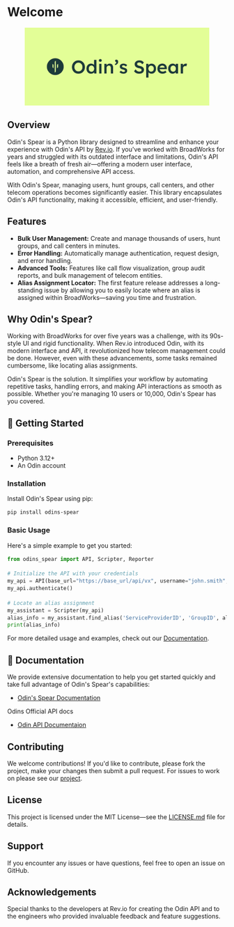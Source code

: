 # Welcome

<figure><img src=".gitbook/assets/logo.png" alt="Odin&#x27;s Spear Logo"><figcaption></figcaption></figure>

## Overview

Odin's Spear is a Python library designed to streamline and enhance your experience with Odin's API by [Rev.io](https://www.rev.io/blog/solutions/rev-io-odin-api). If you've worked with BroadWorks for years and struggled with its outdated interface and limitations, Odin's API feels like a breath of fresh air—offering a modern user interface, automation, and comprehensive API access.

With Odin's Spear, managing users, hunt groups, call centers, and other telecom operations becomes significantly easier. This library encapsulates Odin's API functionality, making it accessible, efficient, and user-friendly.

## Features

* **Bulk User Management:** Create and manage thousands of users, hunt groups, and call centers in minutes.
* **Error Handling:** Automatically manage authentication, request design, and error handling.
* **Advanced Tools:** Features like call flow visualization, group audit reports, and bulk management of telecom entities.
* **Alias Assignment Locator:** The first feature release addresses a long-standing issue by allowing you to easily locate where an alias is assigned within BroadWorks—saving you time and frustration.

## Why Odin's Spear?

Working with BroadWorks for over five years was a challenge, with its 90s-style UI and rigid functionality. When Rev.io introduced Odin, with its modern interface and API, it revolutionized how telecom management could be done. However, even with these advancements, some tasks remained cumbersome, like locating alias assignments.

Odin's Spear is the solution. It simplifies your workflow by automating repetitive tasks, handling errors, and making API interactions as smooth as possible. Whether you're managing 10 users or 10,000, Odin's Spear has you covered.

## 🚀 Getting Started

### Prerequisites

* Python 3.12+
* An Odin account

### Installation

Install Odin's Spear using pip:

```bash
pip install odins-spear
```

### Basic Usage

Here's a simple example to get you started:

```python
from odins_spear import API, Scripter, Reporter

# Initialize the API with your credentials
my_api = API(base_url="https://base_url/api/vx", username="john.smith", password="ODIN-INSTANCE-1")
my_api.authenticate()

# Locate an alias assignment
my_assistant = Scripter(my_api)
alias_info = my_assistant.find_alias('ServiceProviderID', 'GroupID', alias=0)
print(alias_info)
```

For more detailed usage and examples, check out our [Documentation](./#-documentation).

## 📖 Documentation

We provide extensive documentation to help you get started quickly and take full advantage of Odin's Spear's capabilities:

* [Odin's Spear Documentation](https://docs.jordan-prescott.com/odins_spear)

Odins Official API docs

* [Odin API Documentaion](https://doc.odinapi.net/)

## Contributing

We welcome contributions! If you'd like to contribute, please fork the project, make your changes then submit a pull request. For issues to work on please see our [project](https://github.com/users/Jordan-Prescott/projects/2).

## License

This project is licensed under the MIT License—see the [LICENSE.md](LICENSE/) file for details.

## Support

If you encounter any issues or have questions, feel free to open an issue on GitHub.

## Acknowledgements

Special thanks to the developers at Rev.io for creating the Odin API and to the engineers who provided invaluable feedback and feature suggestions.
